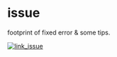 # issue

footprint of fixed error & some tips.


[![link_issue](./monster!.jpg)](https://github.com/YeongJunKim/issue/issues)
